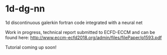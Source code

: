 # 1d-dg-nn
1d discontinuous galerkin fortran code integrated with a neural net

Work in progress, technical report submitted to ECFD-ECCM and can be found here: 
http://www.eccm-ecfd2018.org/admin/files/filePaper/p1593.pdf

Tutorial coming up soon!
